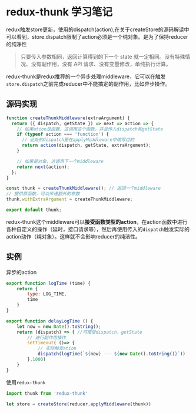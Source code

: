 # redux-thunk 学习笔记

redux触发store更新，使用的dispatch(action),在关于createStore的源码解读中可以看到，store.dispatch限制了action必须是一个纯对象。是为了保持reducer的纯净性 
> 只要传入参数相同，返回计算得到的下一个 state 就一定相同。没有特殊情况、没有副作用，没有 API 请求、没有变量修改，单纯执行计算。

redux-thunk是redux推荐的一个异步处理middleware，它可以在触发`store.dispatch`之前完成reducer中不能搞定的副作用，比如异步操作。

## 源码实现

```js
function createThunkMiddleware(extraArgument) {
  return ({ dispatch, getState }) => next => action => {
    // 如果ation是函数，这调用这个函数，并且传入dispatch和getState
    if (typeof action === 'function') {
      // 此处的dispatch是在applyMiddleware中改写过的
      return action(dispatch, getState, extraArgument);
    }

    // 如果是对象，这调用下一个middleware
    return next(action);
  };
}

const thunk = createThunkMiddleware(); // 返回一个middleware
// 提供原函数，可以传递额外的参数
thunk.withExtraArgument = createThunkMiddleware;

export default thunk;
```
redux-thunk这个middleware可以**接受函数类型的action**，在action函数中进行各种自定义的操作（延时，接口请求等），然后再使用传入的`dispatch`触发实际的action动作（纯对象）。这样就不会影响reducer的纯洁性。

## 实例

异步的action

```js
export function logTime (time) {
    return {
        type: LOG_TIME,
        time
    }
}

export function delayLogTime () {
    let now = new Date().toString();
    return (dispatch) => { //可接受dispatch，getState
        // 进行副作用操作
        setTimeout( ()=> {
            // 实际触发ation
            dispatch(logTime(`${now} --- ${new Date().toString()}`))
        },1000)
    }
}
```

使用`redux-thunk`

```js
import thunk from 'redux-thunk'

let store = createStore(reducer,applyMiddleware(thunk))
```
